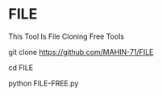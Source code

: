 # FILE
This Tool Is File Cloning Free Tools


git clone https://github.com/MAHIN-71/FILE



cd FILE


python FILE-FREE.py
